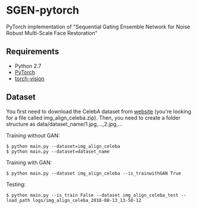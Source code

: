 # SGEN-pytorch
PyTorch implementation of "Sequential Gating Ensemble Network for Noise Robust Multi-Scale Face Restoration"
## Requirements

- Python 2.7
- [PyTorch](https://github.com/pytorch/pytorch)
- [torch-vision](https://github.com/pytorch/vision)


## Dataset

You first need to download the CelebA dataset from [website](http://mmlab.ie.cuhk.edu.hk/projects/CelebA.html) (you're looking for a file called img_align_celeba.zip). Then, you need to create a folder structure as data/dataset_name/1.jpg,...,2.jpg,...

Training without GAN:

    $ python main.py --dataset=img_align_celeba 
    $ python main.py --dataset=dataset_name

Training with GAN:

    $ python main.py --dataset img_align_celeba --is_trainwithGAN True
Testing:

    $ python main.py --is_train False --dataset img_align_celeba_test --load_path logs/img_align_celeba_2018-08-13_13-50-12



